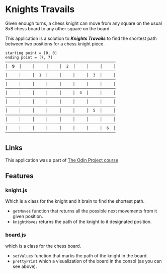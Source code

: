 # Knights Travails

Given enough turns, a chess knight can move from any square on the usual 8x8 chess board to any other square on the board.

This application is a solution to <b><i>Knights Travails</i></b> to find the shortest path between two positions for a chess knight piece.

```
starting point = [0, 0]
ending point = [7, 7]
―—————―—————―—————―—————―—————―—————―—————―——————
│  𝐒  │     │     │     │  2  │     │     │     │
―—————―—————―—————―—————―—————―—————―—————―——————
│     │     │  1  │     │     │     │  3  │     │
―—————―—————―—————―—————―—————―—————―—————―——————
│     │     │     │     │     │     │     │     │
―—————―—————―—————―—————―—————―—————―—————―——————
│     │     │     │     │     │  4  │     │     │
―—————―—————―—————―—————―—————―—————―—————―——————
│     │     │     │     │     │     │     │     │
―—————―—————―—————―—————―—————―—————―—————―——————
│     │     │     │     │     │     │  5  │     │
―—————―—————―—————―—————―—————―—————―—————―——————
│     │     │     │     │     │     │     │     │
―—————―—————―—————―—————―—————―—————―—————―——————
│     │     │     │     │     │     │     │  6  │
―—————―—————―—————―—————―—————―—————―—————―——————
```

## Links

This application was a part of <a href="https://www.theodinproject.com/lessons/javascript-knights-travails">The Odin Project course</a>

## Features

### knight.js

Which is a class for the knight and it brain to find the shortest path.

-   `getMoves` function that returns all the possible next movements from it given position.
-   `knightMoves` returns the path of the knight to it designated position.

### board.js

which is a class for the chess board.

-   `setValues` function that marks the path of the knight in the board.
-   `prettyPrint` which a visualization of the board in the consol (as you can see above).
